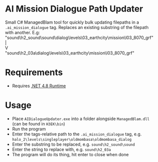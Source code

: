 # AI Mission Dialogue Path Updater
Small C# ManagedBlam tool for quickly bulk updating filepaths in a `.ai_mission_dialogue` tag.
Replaces an existing substring of the filepath with another.
E.g:  
"sound\h2_sound\sound\dialog\levels\03_earthcity\mission\l03_8070_grf"  
|  
V  
"sound\h2_03a\dialog\levels\03_earthcity\mission\l03_8070_grf"

# Requirements
* Requires [.NET 4.8 Runtime](https://dotnet.microsoft.com/en-us/download/dotnet-framework/net48)

# Usage
* Place `AIDialogueUpdater.exe` into a folder alongside `ManagedBlam.dll` (can be found in `H3EK\bin`)
* Run the program
* Enter the tags-relative path to the `.ai_mission_dialogue` tag, e.g. `halo_2\levels\singleplayer\oldmombasa\oldmombasa_dialog`
* Enter the substring to be replaced, e.g. `sound\h2_sound\sound`
* Enter the string to replace with, e.g. `sound\h2_03a`
* The program will do its thing, hit enter to close when done